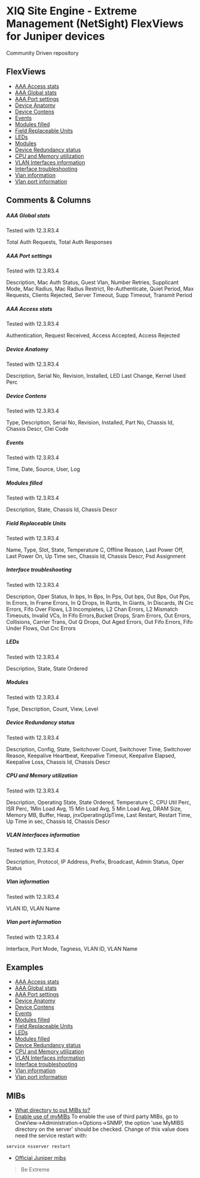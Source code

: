 # XIQ Site Engine - Extreme Management (NetSight) FlexViews for Juniper devices

Community Driven repository


## FlexViews
* [AAA Access stats](tpl/Juniper_AAA_Access.tpl?raw=true)
* [AAA Global stats](tpl/Juniper_AAA_Global.tpl?raw=true)
* [AAA Port settings](tpl/Juniper_AAA_Port.tpl?raw=true)
* [Device Anatomy](tpl/Juniper_Anatomy.tpl?raw=true)
* [Device Contens](tpl/Juniper_Contens.tpl?raw=true)
* [Events](tpl/Juniper_Events.tpl?raw=true)
* [Modules filled](tpl/Juniper_Filled.tpl?raw=true)
* [Field Replaceable Units](tpl/Juniper_FRU.tpl?raw=true)
* [LEDs](tpl/Juniper_LEDs.tpl?raw=true)
* [Modules](tpl/Juniper_Modules.tpl?raw=true)
* [Device Redundancy status](tpl/Juniper_Redundancy.tpl?raw=true)
* [CPU and Memory utilization](tpl/Junper_CPU_Memory.tpl?raw=true)
* [VLAN Interfaces information](tpl/Juniper_VLAN_Interfaces.tpl?raw=true)
* [Interface troubleshooting](tpl/Juniper_Interface_Troubleshooting.tpl?raw=true)
* [Vlan information](tpl/Juniper_VLAN_database.tpl?raw=true)
* [Vlan port information](tpl/Juniper_VLAN_port.tpl?raw=true)

## Comments & Columns

##### AAA Global stats
Tested with 12.3.R3.4

Total Auth Requests, Total Auth Responses

##### AAA Port settings
Tested with 12.3.R3.4

Description, Mac Auth Status, Guest Vlan, Number Retries, Supplicant Mode, Mac Radius, Mac Radius Restrict, Re-Authenticate, Quiet Period, Max Requests, Clients Rejected, Server Timeout, Supp Timeout, Transmit Period

##### AAA Access stats
Tested with 12.3.R3.4

Authentication, Request Received, Access Accepted, Access Rejected

##### Device Anatomy
Tested with 12.3.R3.4

Description, Serial No, Revision, Installed, LED Last Change, Kernel Used Perc

##### Device Contens
Tested with 12.3.R3.4

Type, Description, Serial No, Revision, Installed, Part No, Chassis Id, Chassis Descr, Clei Code

##### Events
Tested with 12.3.R3.4

Time, Date, Source, User, Log

##### Modules filled
Tested with 12.3.R3.4

Description, State, Chassis Id, Chassis Descr

##### Field Replaceable Units
Tested with 12.3.R3.4

Name, Type, Slot, State, Temperature C, Offline Reason, Last Power Off, Last Power On, Up Time sec, Chassis Id, Chassis Descr, Psd Assignment

##### Interface troubleshooting
Tested with 12.3.R3.4

Description, Oper Status, In bps, In Bps, In Pps, Out bps, Out Bps, Out Pps, In Errors, In Frame Errors, In Q Drops, In Runts, In Giants, In Discards, IN Crc Errors, Fifo Over Flows, L3 Incompletes, L2 Chan Errors, L2 Mismatch Timeouts, Invalid VCs, In Fifo Errors,Bucket Drops, Sram Errors, Out Errors, Collisions, Carrier Trans, Out Q Drops, Out Aged Errors, Out Fifo Errors, Fifo Under Flows, Out Crc Errors

##### LEDs
Tested with 12.3.R3.4

Description, State, State Ordered

##### Modules
Tested with 12.3.R3.4

Type, Description, Count, View, Level

##### Device Redundancy status
Tested with 12.3.R3.4

Description, Config, State, Switchover Count, Switchover Time, Switchover Reason, Keepalive Heartbeat, Keepalive Timeout, Keepalive Elapsed, Keepalive Loss, Chassis Id, Chassis Descr

##### CPU and Memory utilization
Tested with 12.3.R3.4

Description, Operating State, State Ordered, Temperature C, CPU Util Perc, ISR Perc, 1Min Load Avg, 15 Min Load Avg, 5 Min Load Avg, DRAM Size, Memory MB, Buffer, Heap, jnxOperatingUpTime, Last Restart, Restart Time, Up Time in sec, Chassis Id, Chassis Descr

##### VLAN Interfaces information
Tested with 12.3.R3.4

Description, Protocol, IP Address, Prefix, Broadcast, Admin Status, Oper Status

##### Vlan information
Tested with 12.3.R3.4

VLAN ID, VLAN Name

##### Vlan port information
Tested with 12.3.R3.4

Interface, Port Mode, Tagness, VLAN ID, VLAN Name

## Examples
* [AAA Access stats](sample/Juniper_AAA_Access.PNG?raw=true)
* [AAA Global stats](sample/Juniper_AAA_Global.PNG?raw=true)
* [AAA Port settings](sample/Juniper_AAA_Port.PNG?raw=true)
* [Device Anatomy](sample/Juniper_Anatomy.PNG?raw=true)
* [Device Contens](sample/Juniper_Contens.PNG?raw=true)
* [Events](sample/Juniper_Events.PNG?raw=true)
* [Modules filled](sample/Juniper_Filled.PNG?raw=true)
* [Field Replaceable Units](sample/Juniper_FRU.PNG?raw=true)
* [LEDs](sample/Juniper_LEDs.PNG?raw=true)
* [Modules filled](sample/Juniper_Modules.PNG?raw=true)
* [Device Redundancy status](sample/Juniper_Redundancy.PNG?raw=true)
* [CPU and Memory utilization](sample/Junper_CPU_Memory.PNG?raw=true)
* [VLAN Interfaces information](sample/Juniper_Vlan_Interfaces.PNG?raw=true)
* [Interface troubleshooting](sample/Juniper_Interface_Troubleshooting.PNG?raw=true)
* [Vlan information](sample/Juniper_VLAN_database.PNG?raw=true)
* [Vlan port information](sample/Juniper_VLAN_port.PNG?raw=true)

## MIBs
* [What directory to put MIBs to?](https://gtacknowledge.extremenetworks.com/articles/How_To/Netsight-Importing-a-MIB-into-Netsight)
* [Enable use of myMIBs](https://emc.extremenetworks.com/content/oneview/docs/admin/options/docs/ov_admin_options_snmp.html)
To enable the use of third party MIBs, go to OneView->Administration->Options->SNMP, the option 'use MyMIBS directory on the server' should be checked. Change of this value does need the service restart with:
```bash
service nsserver restart
```
* [Official Juniper mibs](https://www.juniper.net/documentation/en_US/release-independent/junos/mibs/mibs.html)

>Be Extreme
